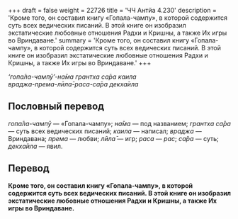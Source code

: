 +++
draft = false
weight = 22726
title = 'ЧЧ Антйа 4.230'
description = 'Кроме того, он составил книгу «Гопала-чампу», в которой содержится суть всех ведических писаний. В этой книге он изобразил экстатические любовные отношения Радхи и Кришны, а также Их игры во Вриндаване.'
summary = 'Кроме того, он составил книгу «Гопала-чампу», в которой содержится суть всех ведических писаний. В этой книге он изобразил экстатические любовные отношения Радхи и Кришны, а также Их игры во Вриндаване.'
+++

_‘гопа̄ла-чампӯ’-на̄ма грантха са̄ра каила  
враджа-према-лӣла̄-раса-са̄ра декха̄ила_

## Пословный перевод

_гопа̄ла_\-_чампӯ_ — «Гопала-чампу»; _на̄ма_ — под названием; _грантха_ _са̄ра_ — суть всех ведических писаний; _каила_ — написал; _враджа_ — Вриндавана; _према_ — любви; _лӣла̄_ — игр; _раса_ — _рас_; _са̄ра_ — суть; _декха̄ила_ — явил.

## Перевод

**Кроме того, он составил книгу «Гопала-чампу», в которой содержится суть всех ведических писаний. В этой книге он изобразил экстатические любовные отношения Радхи и Кришны, а также Их игры во Вриндаване.**
